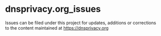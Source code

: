 # dnsprivacy.org_issues

Issues can be filed under this project for updates, additions or corrections to the content maintained at https://dnsprivacy.org
